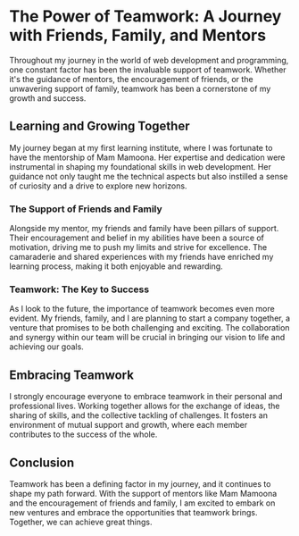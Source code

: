 # The Power of Teamwork: A Journey with Friends, Family, and Mentors

Throughout my journey in the world of web development and programming, one constant factor has been the invaluable support of teamwork. Whether it's the guidance of mentors, the encouragement of friends, or the unwavering support of family, teamwork has been a cornerstone of my growth and success.

## Learning and Growing Together

My journey began at my first learning institute, where I was fortunate to have the mentorship of Mam Mamoona. Her expertise and dedication were instrumental in shaping my foundational skills in web development. Her guidance not only taught me the technical aspects but also instilled a sense of curiosity and a drive to explore new horizons.

### The Support of Friends and Family

Alongside my mentor, my friends and family have been pillars of support. Their encouragement and belief in my abilities have been a source of motivation, driving me to push my limits and strive for excellence. The camaraderie and shared experiences with my friends have enriched my learning process, making it both enjoyable and rewarding.

### Teamwork: The Key to Success

As I look to the future, the importance of teamwork becomes even more evident. My friends, family, and I are planning to start a company together, a venture that promises to be both challenging and exciting. The collaboration and synergy within our team will be crucial in bringing our vision to life and achieving our goals.

## Embracing Teamwork

I strongly encourage everyone to embrace teamwork in their personal and professional lives. Working together allows for the exchange of ideas, the sharing of skills, and the collective tackling of challenges. It fosters an environment of mutual support and growth, where each member contributes to the success of the whole.

## Conclusion

Teamwork has been a defining factor in my journey, and it continues to shape my path forward. With the support of mentors like Mam Mamoona and the encouragement of friends and family, I am excited to embark on new ventures and embrace the opportunities that teamwork brings. Together, we can achieve great things.
